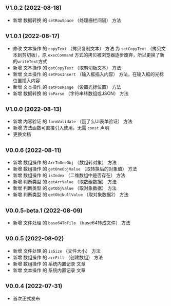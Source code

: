 ## <small>V1.0.2 (2022-08-18)</small>

* 新增 数据转换 的 `setRowSpace` （处理栅栏间隔） 方法


## <small>V1.0.1 (2022-08-17)</small>

* 修改 文本操作 的 `copyText` （拷贝复制文本） 方法 为 `setCopyText` （拷贝文本到剪切板），原 `execCommand` 方式的拷贝被浏览器逐步废弃，所以更换了新的`writeText`方式
* 新增 文本操作 的 `getCopyText` （取剪切板文本） 方法
* 新增 文本操作 的 `setPosInsert` （输入框插入内容） 方法，在输入框的光标位置插入内容
* 新增 文本操作 的 `setPosRange` （设置光标位置） 方法
* 新增 数据转换 的 `toParse` （字符串转数组或JSON） 方法


## <small>V1.0.0 (2022-08-13)</small>

* 新增 内容验证 的 `formValidate` （饿了么UI表单验证） 方法
* 新增 方法函数可直接引入使用，无需 `const` 声明
* 更换文档


## <small>V0.0.6 (2022-08-11)</small>

* 新增 数组操作 的 `ArrToOneObj` （数组转对象） 方法
* 新增 数组操作 的 `getOneObjValue` （取转换后的对象值） 方法
* 新增 数组操作 的 `isIndex` （二维数组中是否存在） 方法
* 新增 判断类型 的 `getArrValue` （取数组数据） 方法
* 新增 判断类型 的 `getObjValue` （取对象数据） 方法
* 新增 判断类型 的 `getObjNullValue` （取对象数据2） 方法


## <small>V0.0.5-beta.1 (2022-08-09)</small>

* 新增 文件处理 的 `base64ToFile` （base64转成文件） 方法


## <small>V0.0.5 (2022-08-02)</small>

* 新增 文件处理 的 `isSize` （文件大小） 方法
* 新增 数组操作 的 `arrFill` （创建数组） 方法
* 新增 数组操作 的 系统内置记录 文章
* 新增 文本操作 的 系统内置记录 文章


## <small>V0.0.4 (2022-07-31)</small>

* 首次正式发布

